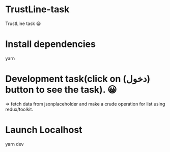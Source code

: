 # TrustLine-task

TrustLine task 😀

# Install dependencies

yarn

# Development task(click on (دخول) button to see the task). 😀

=> fetch data from jsonplaceholder and make a crude operation for list using redux/toolkit.

# Launch Localhost

yarn dev
